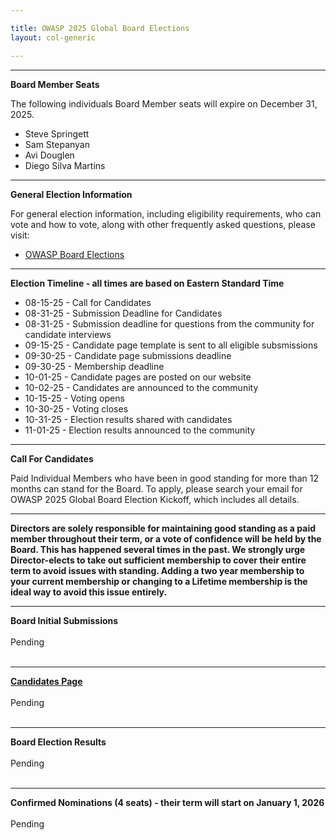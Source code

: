 ```yaml
---

title: OWASP 2025 Global Board Elections
layout: col-generic

---
```


<style>
  table th, table td, table tr {
    padding: 15px;
    border: none;
}
</style>

----

**Board Member Seats**

The following individuals Board Member seats will expire on December 31, 2025.

- Steve Springett
- Sam Stepanyan
- Avi Douglen
- Diego Silva Martins


----

**General Election Information**

For general election information, including eligibility requirements, who can vote and how to vote, along with other frequently asked questions, please visit:

- [OWASP Board Elections](/www-board/elections)

----

**Election Timeline - all times are based on Eastern Standard Time**

- 08-15-25 - Call for Candidates
- 08-31-25 - Submission Deadline for Candidates
- 08-31-25 - Submission deadline for questions from the community for candidate interviews
- 09-15-25 - Candidate page template is sent to all eligible subsmissions
- 09-30-25 - Candidate page submissions deadline
- 09-30-25 - Membership deadline
- 10-01-25 - Candidate pages are posted on our website
- 10-02-25 - Candidates are announced to the community
- 10-15-25 - Voting opens
- 10-30-25 - Voting closes
- 10-31-25 - Election results shared with candidates
- 11-01-25 - Election results announced to the community


----

**Call For Candidates**

Paid Individual Members who have been in good standing for more than 12 months can stand for the Board. To apply, please search your email for OWASP 2025 Global Board Election Kickoff, which includes all details.


----

**Directors are solely responsible for maintaining good standing as a paid member throughout their term, or a vote of confidence will be held by the Board. This has happened several times in the past. We strongly urge Director-elects to take out sufficient membership to cover their entire term to avoid issues with standing. Adding a two year membership to your current membership or changing to a Lifetime membership is the ideal way to avoid this issue entirely.**


----

**Board Initial Submissions**
<br>
<br>Pending
<br>
<br>

----

**[Candidates Page](https://owasp.org/www-board-candidates/)**
<br>
<br>Pending
<br>
<br>
  
----

**Board Election Results**
<br>
<br>Pending
<br>
<br>

----

**Confirmed Nominations (4 seats) - their term will start on January 1, 2026**
<br>
<br>Pending
<br>
<br>




